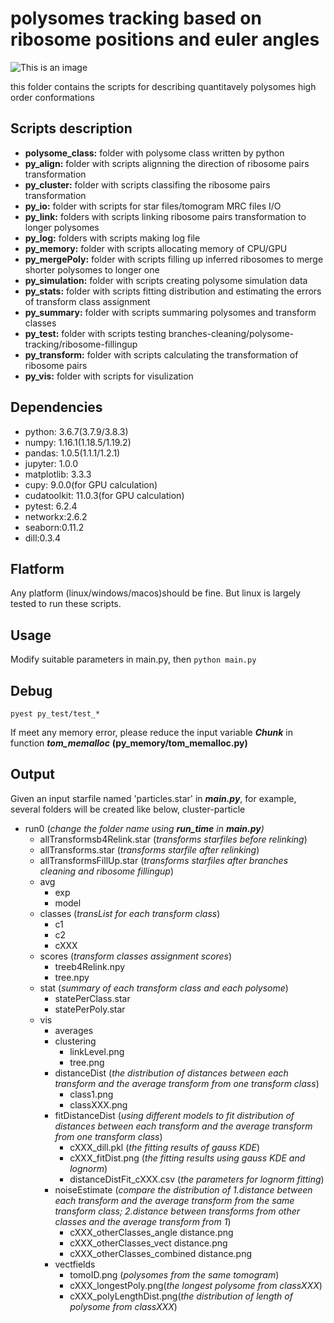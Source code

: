 # polysomes tracking based on ribosome positions and euler angles
![This is an image](https://github.com/werhoog/polysomeTracking/blob/main/image/concept2.PNG)

this folder contains the scripts for describing quantitavely polysomes high order conformations 
## Scripts description
- **polysome_class:** folder with polysome class written by python
- **py_align:** folder with scripts alignning the direction of ribosome pairs transformation
- **py_cluster:** folder with scripts classifing the ribosome pairs transformation
- **py_io:** folder with scripts for star files/tomogram MRC files I/O
- **py_link:** folders with scripts linking ribosome pairs transformation to longer polysomes
- **py_log:** folders with scripts making log file
- **py_memory:** folder with scripts allocating memory of CPU/GPU
- **py_mergePoly:** folder with scripts filling up inferred ribosomes to merge shorter polysomes to longer one
- **py_simulation:** folder with scripts creating polysome simulation data
- **py_stats:** folder with scripts fitting distribution and estimating the errors of transform class assignment
- **py_summary:** folder with scripts summaring polysomes and transform classes
- **py_test:** folder with scripts testing branches-cleaning/polysome-tracking/ribosome-fillingup
- **py_transform:** folder with scripts calculating the transformation of ribosome pairs
- **py_vis:** folder with scripts for visulization
## Dependencies
- python: 3.6.7(3.7.9/3.8.3)
- numpy: 1.16.1(1.18.5/1.19.2)
- pandas: 1.0.5(1.1.1/1.2.1)
- jupyter: 1.0.0
- matplotlib: 3.3.3
- cupy: 9.0.0(for GPU calculation)
- cudatoolkit: 11.0.3(for GPU calculation)
- pytest: 6.2.4
- networkx:2.6.2
- seaborn:0.11.2
- dill:0.3.4
## Flatform
Any platform (linux/windows/macos)should be fine. But linux is largely tested to run these scripts.
## Usage
Modify suitable parameters in main.py, then `python main.py`

## Debug
```
pyest py_test/test_*
```
If meet any memory error, please reduce the input variable ***Chunk*** in function ***tom_memalloc*** **(py_memory/tom_memalloc.py)**
## Output 
Given an input starfile named 'particles.star' in ***main.py***, for example, several folders will be created like below,
cluster-particle
  - run0   (*change the folder name using ***run_time*** in **main.py**)*
    - allTransformsb4Relink.star  (*transforms starfiles before relinking*)
    - allTransforms.star (*transforms starfile after relinking*)
    - allTransformsFillUp.star (*transforms starfiles after branches cleaning and ribosome fillingup*)
    - avg 
      - exp
      - model
    - classes (*transList for each transform class*)
      - c1
      - c2
      - cXXX
    - scores (*transform classes assignment scores*)
      - treeb4Relink.npy
      - tree.npy
    - stat (*summary of each transform class and each polysome*)
      - statePerClass.star
      - statePerPoly.star   
    - vis
      - averages
      - clustering
        - linkLevel.png
        - tree.png
      - distanceDist (*the distribution of distances between each transform and the average transform from one transform class*)
        - class1.png
        - classXXX.png
      - fitDistanceDist (*using different models to fit distribution of distances between each transform and the average transform from one transform class*)
        - cXXX_dill.pkl (*the fitting results of gauss KDE*)
        - cXXX_fitDist.png (*the fitting results using gauss KDE and lognorm*)
        - distanceDistFit_cXXX.csv (*the parameters for lognorm fitting*)
      - noiseEstimate (*compare the distribution of 1.distance between each transform and the average transform from the same transform class; 2.distance between transforms from other classes and the average transform from 1*)
        - cXXX_otherClasses_angle distance.png 
        - cXXX_otherClasses_vect distance.png
        - cXXX_otherClasses_combined distance.png
      - vectfields
        - tomoID.png (*polysomes from the same tomogram*)
        - cXXX_longestPoly.png(*the longest polysome from classXXX*)
        - cXXX_polyLengthDist.png(*the distribution of length of polysome from classXXX*)
       
